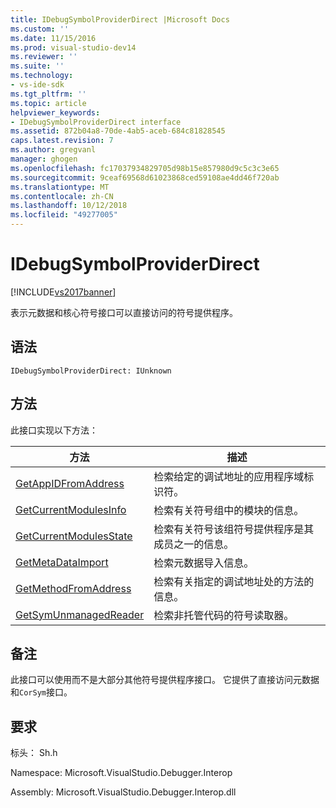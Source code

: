```yaml
---
title: IDebugSymbolProviderDirect |Microsoft Docs
ms.custom: ''
ms.date: 11/15/2016
ms.prod: visual-studio-dev14
ms.reviewer: ''
ms.suite: ''
ms.technology:
- vs-ide-sdk
ms.tgt_pltfrm: ''
ms.topic: article
helpviewer_keywords:
- IDebugSymbolProviderDirect interface
ms.assetid: 872b04a8-70de-4ab5-aceb-684c81828545
caps.latest.revision: 7
ms.author: gregvanl
manager: ghogen
ms.openlocfilehash: fc17037934829705d98b15e857980d9c5c3c3e65
ms.sourcegitcommit: 9ceaf69568d61023868ced59108ae4dd46f720ab
ms.translationtype: MT
ms.contentlocale: zh-CN
ms.lasthandoff: 10/12/2018
ms.locfileid: "49277005"
---
```

# <a name="idebugsymbolproviderdirect"></a>IDebugSymbolProviderDirect
[!INCLUDE[vs2017banner](../../../includes/vs2017banner.md)]

表示元数据和核心符号接口可以直接访问的符号提供程序。  
  
## <a name="syntax"></a>语法  
  
```  
IDebugSymbolProviderDirect: IUnknown  
```  
  
## <a name="methods"></a>方法  
 此接口实现以下方法：  
  
|方法|描述|  
|------------|-----------------|  
|[GetAppIDFromAddress](../../../extensibility/debugger/reference/idebugsymbolproviderdirect-getappidfromaddress.md)|检索给定的调试地址的应用程序域标识符。|  
|[GetCurrentModulesInfo](../../../extensibility/debugger/reference/idebugsymbolproviderdirect-getcurrentmodulesinfo.md)|检索有关符号组中的模块的信息。|  
|[GetCurrentModulesState](../../../extensibility/debugger/reference/idebugsymbolproviderdirect-getcurrentmodulesstate.md)|检索有关符号该组符号提供程序是其成员之一的信息。|  
|[GetMetaDataImport](../../../extensibility/debugger/reference/idebugsymbolproviderdirect-getmetadataimport.md)|检索元数据导入信息。|  
|[GetMethodFromAddress](../../../extensibility/debugger/reference/idebugsymbolproviderdirect-getmethodfromaddress.md)|检索有关指定的调试地址处的方法的信息。|  
|[GetSymUnmanagedReader](../../../extensibility/debugger/reference/idebugsymbolproviderdirect-getsymunmanagedreader.md)|检索非托管代码的符号读取器。|  
  
## <a name="remarks"></a>备注  
 此接口可以使用而不是大部分其他符号提供程序接口。 它提供了直接访问元数据和`CorSym`接口。  
  
## <a name="requirements"></a>要求  
 标头： Sh.h  
  
 Namespace: Microsoft.VisualStudio.Debugger.Interop  
  
 Assembly: Microsoft.VisualStudio.Debugger.Interop.dll

